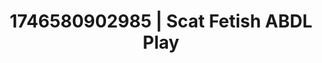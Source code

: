 ---
categories:
- Roleplay seduction
- AI-generated
- Intimate moaning
- Consent-based play
- E-girl erotica
- ASMR
- Cosplay
- Creative kink
image: /assets/images/1746580902985.jpg
layout: post
seo:
  description: Featured content with high-quality Scat Fetish, ABDL Play. HD images
    available.
  keywords: Scat Fetish, ABDL Play
  og_image: /assets/images/1746580902985.jpg
  schema_type: VisualArtwork
tags:
- ABDL Play
- '#1746580902985'
- Scat Fetish
title: 1746580902985 | Scat Fetish ABDL Play
---